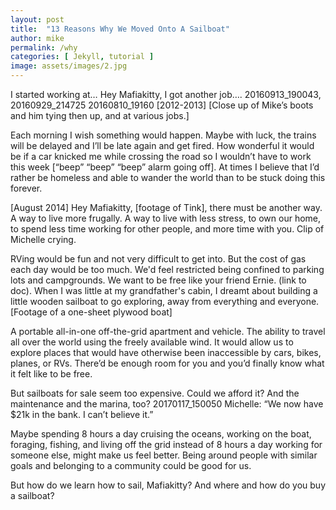 ```yaml
---
layout: post
title:  "13 Reasons Why We Moved Onto A Sailboat"
author: mike
permalink: /why
categories: [ Jekyll, tutorial ]
image: assets/images/2.jpg
---
```


I started working at… Hey Mafiakitty, I got another job…. 20160913_190043, 20160929_214725
20160810_19160
[2012-2013] [Close up of Mike’s boots and him tying then up, and at various jobs.] 

Each morning I wish something would happen. Maybe with luck, the trains will be delayed and I’ll be late again and get fired. How wonderful it would be if a car knicked me while crossing the road so I wouldn’t have to work this week [“beep” “beep” “beep” alarm going off]. At times I believe that I’d rather be homeless and able to wander the world than to be stuck doing this forever. 

[August 2014] Hey Mafiakitty, [footage of Tink], there must be another way. A way to live more frugally. A way to live with less stress, to own our home, to spend less time working for other people, and more time with you. 
Clip of Michelle crying.

RVing would be fun and not very difficult to get into. But the cost of gas each day would be too much. We'd feel restricted being confined to parking lots and campgrounds. We want to be free like your friend Ernie. (link to doc).
When I was little at my grandfather's cabin, I dreamt about building a little wooden sailboat to go exploring, away from everything and everyone. [Footage of a one-sheet plywood boat]

A portable all-in-one off-the-grid apartment and vehicle. The ability to travel all over the world using the freely available wind. It would allow us to explore places that would have otherwise been inaccessible by cars, bikes, planes, or RVs. There’d be enough room for you and you’d finally know what it felt like to be free.

But sailboats for sale seem too expensive. Could we afford it? And the maintenance and the marina, too?
20170117_150050 Michelle: “We now have $21k in the bank. I can’t believe it.”

Maybe spending 8 hours a day cruising the oceans, working on the boat, foraging, fishing, and living off the grid instead of 8 hours a day working for someone else, might make us feel better. Being around people with similar goals and belonging to a community could be good for us.

But how do we learn how to sail, Mafiakitty? And where and how do you buy a sailboat?
